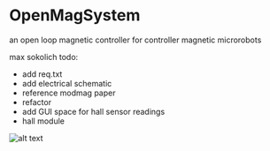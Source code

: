 # OpenMagSystem
an open loop magnetic controller for controller magnetic microrobots

max sokolich
todo: 
- add req.txt
- add electrical schematic 
- reference modmag paper
- refactor
- add GUI space for hall sensor readings
-  hall module 

![alt text](https://github.com/MaxSokolich/OpenMagSystem/blob/OpenGUI.PNG?raw=true)
